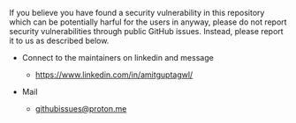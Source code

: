 If you believe you have found a security vulnerability in this repository which can be potentially harful for the users in anyway, please do not report security vulnerabilities through public GitHub issues. Instead, please report it to us as described below.

* Connect to the maintainers on linkedin and message
  * https://www.linkedin.com/in/amitguptagwl/

* Mail
  * githubissues@proton.me

